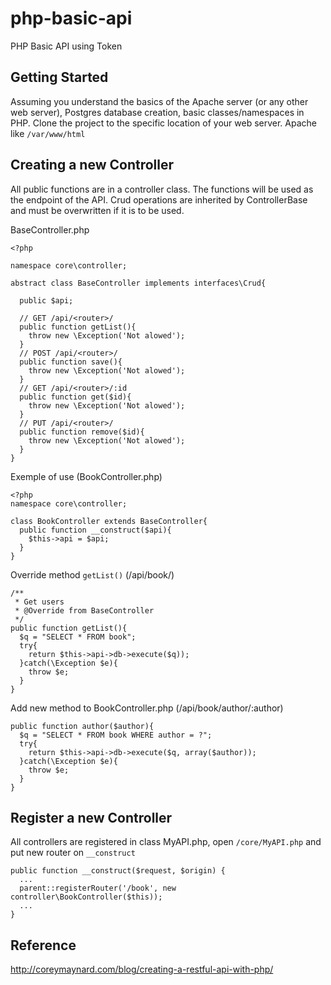 # php-basic-api
PHP Basic API using Token

## Getting Started
Assuming you understand the basics of the Apache server (or any other web server), Postgres database creation, basic classes/namespaces in PHP. Clone the project to the specific location of your web server. Apache like `/var/www/html`

## Creating a new Controller
All public functions are in a controller class. The functions will be used as the endpoint of the API. Crud operations are inherited by ControllerBase and must be overwritten if it is to be used.

BaseController.php
```
<?php

namespace core\controller;

abstract class BaseController implements interfaces\Crud{
  
  public $api;

  // GET /api/<router>/
  public function getList(){
    throw new \Exception('Not alowed');
  }
  // POST /api/<router>/
  public function save(){ 
    throw new \Exception('Not alowed');
  }
  // GET /api/<router>/:id
  public function get($id){
    throw new \Exception('Not alowed');
  }
  // PUT /api/<router>/
  public function remove($id){
    throw new \Exception('Not alowed');
  }
}
```
Exemple of use (BookController.php) 
```
<?php
namespace core\controller;

class BookController extends BaseController{
  public function __construct($api){
    $this->api = $api;
  }
}
```
Override method `getList()` (/api/book/)
```
/**
 * Get users
 * @Override from BaseController
 */
public function getList(){
  $q = "SELECT * FROM book";
  try{
    return $this->api->db->execute($q));
  }catch(\Exception $e){
    throw $e;
  }
}
```
Add new method to BookController.php (/api/book/author/:author)
```
public function author($author){
  $q = "SELECT * FROM book WHERE author = ?";
  try{
    return $this->api->db->execute($q, array($author));
  }catch(\Exception $e){
    throw $e;
  }  
}
```
## Register a new Controller
All controllers are registered in class MyAPI.php, open `/core/MyAPI.php` and put new router on `__construct`
```
public function __construct($request, $origin) {
  ...
  parent::registerRouter('/book', new controller\BookController($this));
  ...
}
```

## Reference
http://coreymaynard.com/blog/creating-a-restful-api-with-php/
